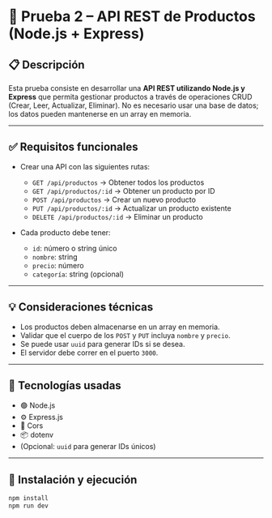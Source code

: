 # 🧪 Prueba 2 – API REST de Productos (Node.js + Express)

## 📋 Descripción

Esta prueba consiste en desarrollar una **API REST utilizando Node.js y Express** que permita gestionar productos a través de operaciones CRUD (Crear, Leer, Actualizar, Eliminar). No es necesario usar una base de datos; los datos pueden mantenerse en un array en memoria.

---

## ✅ Requisitos funcionales

- Crear una API con las siguientes rutas:
  - `GET /api/productos` → Obtener todos los productos
  - `GET /api/productos/:id` → Obtener un producto por ID
  - `POST /api/productos` → Crear un nuevo producto
  - `PUT /api/productos/:id` → Actualizar un producto existente
  - `DELETE /api/productos/:id` → Eliminar un producto

- Cada producto debe tener:
  - `id`: número o string único
  - `nombre`: string
  - `precio`: número
  - `categoría`: string (opcional)

---

## 💡 Consideraciones técnicas

- Los productos deben almacenarse en un array en memoria.
- Validar que el cuerpo de los `POST` y `PUT` incluya `nombre` y `precio`.
- Se puede usar `uuid` para generar IDs si se desea.
- El servidor debe correr en el puerto `3000`.

---

## 🧱 Tecnologías usadas

- 🟢 Node.js
- ⚙️ Express.js
- 🔄 Cors
- 📦 dotenv
- (Opcional: `uuid` para generar IDs únicos)

---

## 🚀 Instalación y ejecución

```bash
npm install
npm run dev
